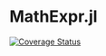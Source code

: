 # MathExpr.jl

[![Coverage Status](https://coveralls.io/repos/github/kyungminlee/MathExpr.jl/badge.svg?branch=main)](https://coveralls.io/github/kyungminlee/MathExpr.jl?branch=main)